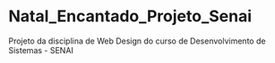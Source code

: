 # Natal_Encantado_Projeto_Senai
Projeto da disciplina de Web Design do curso de Desenvolvimento de Sistemas - SENAI

